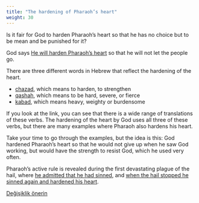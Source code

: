 ```yaml
---
title: "The hardening of Pharaoh’s heart"
weight: 30
---
```



Is it fair for God to harden Pharaoh’s heart so that he has no choice but to be mean and be punished for it?

God says [He will harden Pharaoh’s heart](https://www.bibleserver.com/NIV/Exodus4%3A21) so that he will not let the people go.

There are three different words in Hebrew that reflect the hardening of the heart.

- [chazad](https://biblehub.com/hebrew/2388.htm), which means to harden, to strengthen
- [qashah](https://biblehub.com/hebrew/7185.htm), which means to be hard, severe, or fierce
- [kabad](https://biblehub.com/hebrew/3513.htm), which means heavy, weighty or burdensome


If you look at the link, you can see that there is a wide range of translations of these verbs. The hardening of the heart by God uses all three of these verbs, but there are many examples where Pharaoh also hardens his heart.

Take your time to go through the examples, but the idea is this: God hardened Pharaoh’s heart so that he would not give up when he saw God working, but would have the strength to resist God, which he used very often.

Pharaoh’s active rule is revealed during the first devastating plague of the hail, where [he admitted that he had sinned](https://www.bibleserver.com/NIV/Exodus9%3A27), and [when the hail stopped he sinned again and hardened his heart](https://www.bibleserver.com/NIV/Exodus9%3A34).






[Değişiklik önerin](https://github.com/revelation-today/revelation-today/blob/main/exampleSite/content/docs/bible/exodus/expl/the-hardening-of-pharaohs-heart.md)
